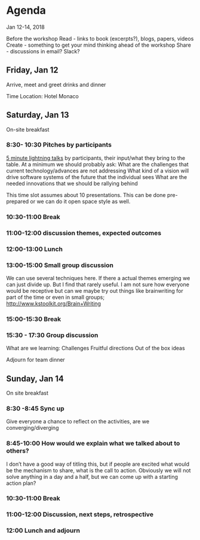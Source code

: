 # Agenda 

Jan 12-14, 2018

Before the workshop
Read - links to book (excerpts?), blogs, papers, videos
Create - something to get your mind thinking ahead of the workshop
Share - discussions in email? Slack?

## Friday, Jan 12

Arrive, meet and greet drinks and dinner

Time
Location: Hotel Monaco

## Saturday, Jan 13

On-site breakfast

### 8:30- 10:30 Pitches by participants

[5 minute lightning talks](https://github.com/michaelkeeling/future-of-software-design-workshop-2017/blob/master/participation.md#lighting-talks) by participants, their input/what they bring to the table. At a minimum we should probably ask:
What are the challenges that current technology/advances are not addressing
What kind of a vision will drive software systems of the future that the individual sees
What are the needed innovations that we should be rallying behind

This time slot assumes about 10 presentations. This can be done pre-prepared or we can do it open space style as well. 

### 10:30-11:00 Break

### 11:00-12:00 discussion themes, expected outcomes



### 12:00-13:00 Lunch

### 13:00-15:00 Small group discussion

We can use several techniques here. If there a actual themes emerging we can just divide up. But I find that rarely useful. I am not sure how everyone would be receptive but can we maybe try out things like brainwriting for part of the time or even in small groups;
http://www.kstoolkit.org/Brain+Writing

### 15:00-15:30 Break

### 15:30 - 17:30 Group discussion

What are we learning:
	Challenges
	Fruitful directions
	Out of the box ideas

Adjourn for team dinner

## Sunday, Jan 14

On site breakfast

### 8:30 -8:45 Sync up

Give everyone a chance to reflect on the activities, are we converging/diverging

### 8:45-10:00 How would we explain what we talked about to others?

I don’t have a good way of titling this, but if people are excited what would be the mechanism to share, what is the call to action. Obviously we will not solve anything in a day and a half, but we can come up with a starting action plan?

### 10:30-11:00 Break

### 11:00-12:00 Discussion, next steps, retrospective

### 12:00 Lunch and adjourn
